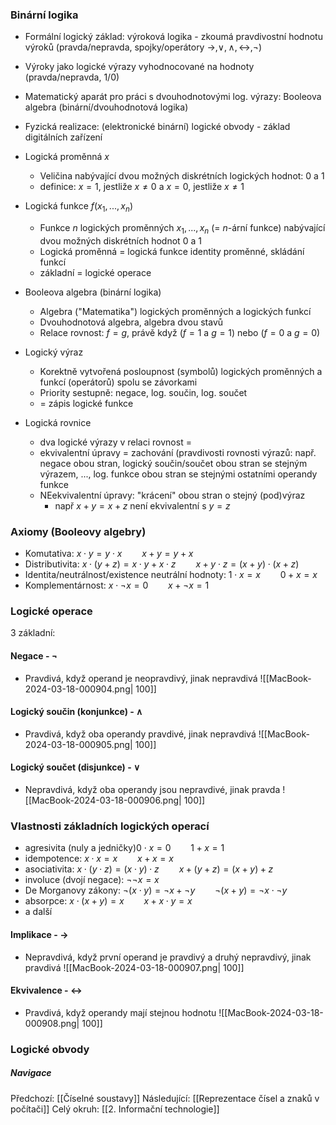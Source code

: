 ### Binární logika
- Formální logický základ: výroková logika - zkoumá pravdivostní hodnotu výroků (pravda/nepravda, spojky/operátory $\rightarrow, \vee, \wedge, \leftrightarrow, \neg$)
- Výroky jako logické výrazy vyhodnocované na hodnoty (pravda/nepravda, $1/0$)
- Matematický aparát pro práci s dvouhodnotovými log. výrazy: Booleova algebra (binární/dvouhodnotová logika)
- Fyzická realizace: (elektronické binární) logické obvody - základ digitálních zařízení

- Logická proměnná $x$
	- Veličina nabývající dvou možných diskrétních logických hodnot: $0$ a $1$
	- definice: $x = 1$, jestliže $x \neq 0$ a $x = 0$, jestliže $x \neq 1$

- Logická funkce $f(x_{1}, ..., x_{n})$
	- Funkce $n$ logických proměnných $x_{1}, ..., x_{n}$ (= $n$-ární funkce) nabývající dvou možných diskrétních hodnot $0$ a $1$
	- Logická proměnná = logická funkce identity proměnné, skládání funkcí
	- základní = logické operace

- Booleova algebra (binární logika)
	- Algebra ("Matematika") logických proměnných a logických funkcí
	- Dvouhodnotová algebra, algebra dvou stavů
	- Relace rovnost: $f = g$, právě když $(f = 1$ a $g = 1)$ nebo $(f = 0$ a $g = 0)$

- Logický výraz
	- Korektně vytvořená posloupnost (symbolů) logických proměnných a funkcí (operátorů) spolu se závorkami
	- Priority sestupně: negace, log. součin, log. součet
	- = zápis logické funkce

- Logická rovnice
	- dva logické výrazy v relaci rovnost $=$
	- ekvivalentní úpravy = zachování (pravdivosti rovnosti výrazů: např. negace obou stran, logický součin/součet obou stran se stejným výrazem, ..., log. funkce obou stran se stejnými ostatními operandy funkce
	- NEekvivalentní úpravy: "krácení" obou stran o stejný (pod)výraz
		- např $x + y = x + z$ není ekvivalentní s $y = z$ 

### Axiomy (Booleovy algebry)
- Komutativa:  $x \cdot y = y \cdot x \qquad x + y = y + x$
- Distributivita:  $x \cdot (y + z) = x \cdot y + x \cdot z \qquad  x + y \cdot z = (x + y) \cdot (x + z)$
- Identita/neutrálnost/existence neutrální hodnoty:  $1 \cdot x = x \qquad 0 + x = x$
- Komplementárnost:  $x \cdot \neg x = 0 \qquad x + \neg x = 1$

### Logické operace
3 základní:
#### Negace - $\neg$
- Pravdivá, když operand je neopravdivý, jinak nepravdivá
  ![[MacBook-2024-03-18-000904.png| 100]]

#### Logický součin (konjunkce) - $\wedge$
- Pravdivá, když oba operandy pravdivé, jinak nepravdivá
  ![[MacBook-2024-03-18-000905.png| 100]]

#### Logický součet (disjunkce) - $\vee$
- Nepravdivá, když oba operandy jsou nepravdivé, jinak pravda
  ![[MacBook-2024-03-18-000906.png| 100]]

### Vlastnosti základních logických operací
- agresivita (nuly a jedničky)$0 \cdot x = 0 \qquad 1 + x = 1$
- idempotence: $x \cdot x = x \qquad x + x = x$
- asociativita: $x \cdot (y \cdot z) = (x \cdot y) \cdot z \qquad x + (y + z) = (x + y) + z$
- involuce (dvojí negace):  $\neg \neg x = x$
- De Morganovy zákony:  $\neg (x \cdot y) = \neg x + \neg y \qquad   \neg (x + y) = \neg x \cdot \neg y$
- absorpce:  $x \cdot (x + y) = x \qquad  x + x \cdot y = x$
- a další

#### Implikace - $\rightarrow$
- Nepravdivá, když první operand je pravdivý a druhý nepravdivý, jinak pravdivá
  ![[MacBook-2024-03-18-000907.png| 100]]

#### Ekvivalence - $\leftrightarrow$
- Pravdivá, když operandy mají stejnou hodnotu
  ![[MacBook-2024-03-18-000908.png| 100]]


### Logické obvody

##### Navigace
Předchozí:  [[Číselné soustavy]]
Následující: [[Reprezentace čísel a znaků v počítači]]
Celý okruh: [[2. Informační technologie]]